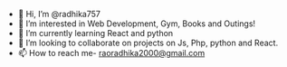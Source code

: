 - 👋 Hi, I’m @radhika757
- 👀 I’m interested in Web Development, Gym, Books and Outings!
- 🌱 I’m currently learning React and python 
- 💞️ I’m looking to collaborate on projects on Js, Php, python and React.
- 📫 How to reach me- raoradhika2000@gmail.com

<!---
radhika757/radhika757 is a ✨ special ✨ repository because its `README.md` (this file) appears on your GitHub profile.
You can click the Preview link to take a look at your changes.
--->
